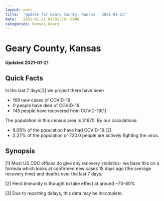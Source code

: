```yaml
---
layout: post
title:  "Update for Geary County, Kansas - 2021-01-21"
date:   2021-01-21 01:01:29 -0600
categories: Kansas,Geary
---
```


# Geary County, Kansas
#### Updated 2021-01-21

## Quick Facts

In the last 7 days[3] we project there have been
- *169* new cases of COVID-19
- *0* people have died of COVID-19
- *145* people have recovered from COVID-19[1]

The population in this census area is 31670. By our calculations:
- 8.08% of the population have had COVID-19.[2]
- 2.27% of the population or 720.0 people are actively fighting the virus.

## Synopsis




[1] Most US CDC offices do give any recovery statistics- we base this on a formula which looks at confirmed new cases
15 days ago (the average recovery time) and deaths over the last 7 days.

[2] Herd Immunity is thought to take effect at around ~70-80%

[3] Due to reporting delays, this data may be incomplete.
 
    